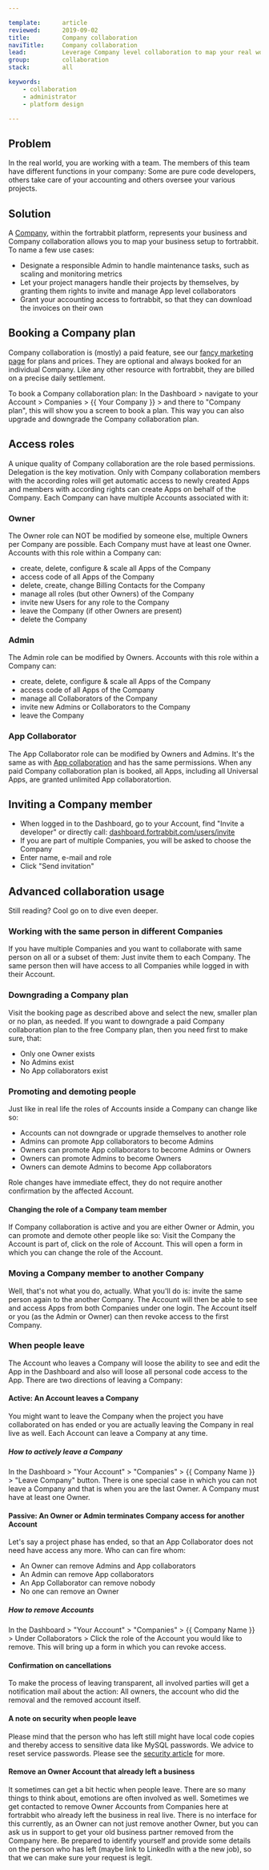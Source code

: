 ```yaml
---

template:      article
reviewed:      2019-09-02
title:         Company collaboration
naviTitle:     Company collaboration
lead:          Leverage Company level collaboration to map your real world structures back to fortrabbit.
group:         collaboration
stack:         all

keywords:
    - collaboration
    - administrator
    - platform design

---
```



## Problem

In the real world, you are working with a team. The members of this team have different functions in your company: Some are pure code developers, others take care of your accounting and others oversee your various projects.

## Solution

A [Company](/company), within the fortrabbit platform, represents your business and Company collaboration allows you to map your business setup to fortrabbit. To name a few use cases:

* Designate a responsible Admin to handle maintenance tasks, such as scaling and monitoring metrics
* Let your project managers handle their projects by themselves, by granting them rights to invite and manage App level collaborators
* Grant your accounting access to fortrabbit, so that they can download the invoices on their own


## Booking a Company plan

Company collaboration is (mostly) a paid feature, see our [fancy marketing page](https://www.fortrabbit.com/company-plans) for plans and prices. They are optional and always booked for an individual Company. Like any other resource with fortrabbit, they are billed on a precise daily settlement.

To book a Company collaboration plan: In the Dashboard > navigate to your Account > Companies > {{ Your Company }} > and there to "Company plan", this will show you a screen to book a plan. This way you can also upgrade and downgrade the Company collaboration plan.



## Access roles

A unique quality of Company collaboration are the role based permissions. Delegation is the key motivation. Only with Company collaboration members with the according roles will get automatic access to newly created Apps and members with according rights can create Apps on behalf of the Company. Each Company can have multiple Accounts associated with it:

### Owner

The Owner role can NOT be modified by someone else, multiple Owners per Company are possible. Each Company must have at least one Owner. Accounts with this role within a Company can:

* create, delete, configure & scale all Apps of the Company
* access code of all Apps of the Company
* delete, create, change Billing Contacts for the Company
* manage all roles (but other Owners) of the Company
* invite new Users for any role to the Company
* leave the Company (if other Owners are present)
* delete the Company


### Admin

The Admin role can be modified by Owners. Accounts with this role within a Company can:

* create, delete, configure & scale all Apps of the Company
* access code of all Apps of the Company
* manage all Collaborators of the Company
* invite new Admins or Collaborators to the Company
* leave the Company

### App Collaborator

The App Collaborator role can be modified by Owners and Admins. It's the same as with [App collaboration](app-collaboration) and has the same permissions. When any paid Company collaboration plan is booked, all Apps, including all Universal Apps, are granted unlimited App collaboratortion.



## Inviting a Company member

* When logged in to the Dashboard, go to your Account, find "Invite a developer" or directly call: [dashboard.fortrabbit.com/users/invite](https://dashboard.fortrabbit.com/users/invite)
* If you are part of multiple Companies, you will be asked to choose the Company
* Enter name, e-mail and role
* Click "Send invitation"


## Advanced collaboration usage

Still reading? Cool go on to dive even deeper.


### Working with the same person in different Companies

If you have multiple Companies and you want to collaborate with same person on all or a subset of them: Just invite them to each Company. The same person then will have access to all Companies while logged in with their Account.



### Downgrading a Company plan

Visit the booking page as described above and select the new, smaller plan or no plan, as needed. If you want to downgrade a paid Company collaboration plan to the free Company plan, then you need first to make sure, that:

* Only one Owner exists
* No Admins exist
* No App collaborators exist


### Promoting and demoting people

Just like in real life the roles of Accounts inside a Company can change like so:

* Accounts can not downgrade or upgrade themselves to another role
* Admins can promote App collaborators to become Admins
* Owners can promote App collaborators to become Admins or Owners
* Owners can promote Admins to become Owners
* Owners can demote Admins to become App collaborators

Role changes have immediate effect, they do not require another confirmation by the affected Account.


#### Changing the role of a Company team member

If Company collaboration is active and you are either Owner or Admin, you can promote and demote other people like so: Visit the Company the Account is part of, click on the role of Account. This will open a form in which you can change the role of the Account.

### Moving a Company member to another Company

Well, that's not what you do, actually. What you'll do is: invite the same person again to the another Company. The Account will then be able to see and access Apps from both Companies under one login. The Account itself or you (as the Admin or Owner) can then revoke access to the first Company.


### When people leave

The Account who leaves a Company will loose the ability to see and edit the App in the Dashboard and also will loose all personal code access to the App. There are two directions of leaving a Company:

#### Active: An Account leaves a Company

You might want to leave the Company when the project you have collaborated on has ended or you are actually leaving the Company in real live as well. Each Account can leave a Company at any time.

##### How to actively leave a Company

In the Dashboard > "Your Account" > "Companies" > {{ Company Name }} > "Leave Company" button. There is one special case in which you can not leave a Company and that is when you are the last Owner. A Company must have at least one Owner.


#### Passive: An Owner or Admin terminates Company access for another Account

Let's say a project phase has ended, so that an App Collaborator does not need have access any more. Who can can fire whom:

* An Owner can remove Admins and App collaborators
* An Admin can remove App collaborators
* An App Collaborator can remove nobody
* No one can remove an Owner

##### How to remove Accounts

In the Dashboard > "Your Account" > "Companies" > {{ Company Name }} > Under Collaborators > Click the role of the Account you would like to remove. This will bring up a form in which you can revoke access.


#### Confirmation on cancellations

To make the process of leaving transparent, all involved parties will get a notification mail about the action: All owners, the account who did the removal and the removed account itself.


#### A note on security when people leave

Please mind that the person who has left still might have local code copies and thereby access to sensitive data like MySQL passwords. We advice to reset service passwords. Please see the [security article](security#toc-password-reset) for more.


#### Remove an Owner Account that already left a business

It sometimes can get a bit hectic when people leave. There are so many things to think about, emotions are often involved as well. Sometimes we get contacted to remove Owner Accounts from Companies here at fortrabbit who already left the business in real live. There is no interface for this currently, as an Owner can not just remove another Owner, but you can ask us in support to get your old business partner removed from the Company here. Be prepared to identify yourself and provide some details on the person who has left (maybe link to LinkedIn with a the new job), so that we can make sure your request is legit.